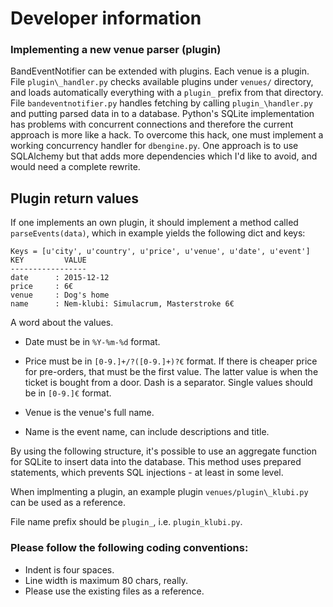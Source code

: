 # Developer information
### Implementing a new venue parser (plugin)

BandEventNotifier can be extended with plugins.
Each venue is a plugin.
File `plugin\_handler.py` checks available plugins under `venues/` directory,
and loads automatically everything with a `plugin_` prefix from that directory.
File `bandeventnotifier.py` handles fetching by calling `plugin_\handler.py`
and putting parsed data in to a database.
Python's SQLite implementation has problems with concurrent connections and
therefore the current approach is more like a hack.
To overcome this hack, one must implement a working concurrency handler for
`dbengine.py`.
One approach is to use SQLAlchemy but that adds more dependencies which I'd
like to avoid, and would need a complete rewrite.

## Plugin return values
If one implements an own plugin, it should implement a method called
`parseEvents(data)`, which in example yields the following dict and keys:

	Keys = [u'city', u'country', u'price', u'venue', u'date', u'event']
	KEY         VALUE
	-----------------
	date      : 2015-12-12
	price     : 6€
	venue     : Dog's home
	name      : Nem-klubi: Simulacrum, Masterstroke 6€

A word about the values.

* Date must be in `%Y-%m-%d` format.

* Price must be in `[0-9.]+/?([0-9.]+)?€` format. If there is cheaper price for
  pre-orders, that must be the first value. The latter value is when the ticket
  is bought from a door. Dash is a separator. Single values should be in
  `[0-9.]€` format.

* Venue is the venue's full name.

* Name is the event name, can include descriptions and title.

By using the following structure, it's possible to use an aggregate function for
SQLite to insert data into the database.
This method uses prepared statements, which prevents SQL injections - at least
in some level.

When implmenting a plugin, an example plugin `venues/plugin\_klubi.py` can
be used as a reference.

File name prefix should be `plugin_`, i.e. `plugin_klubi.py`.

### Please follow the following coding conventions:
- Indent is four spaces.
- Line width is maximum 80 chars, really.
- Please use the existing files as a reference.

